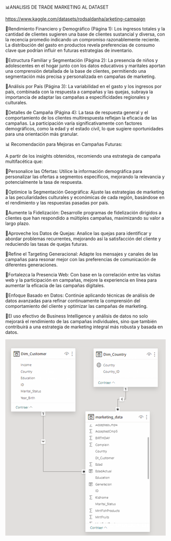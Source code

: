 📊ANALISIS DE TRADE MARKETING AL DATASET

https://www.kaggle.com/datasets/rodsaldanha/arketing-campaign 

🚀Rendimiento Financiero y Demográfico (Página 1): 
Los ingresos totales y la cantidad de clientes sugieren una base de clientes sustancial y diversa, con la recencia promedio indicando un compromiso razonablemente reciente. La distribución del gasto en productos revela preferencias de consumo clave que podrían influir en futuras estrategias de inventario.

🚀Estructura Familiar y Segmentación (Página 2): 
La presencia de niños y adolescentes en el hogar junto con los datos educativos y maritales aportan una comprensión detallada de la base de clientes, permitiendo una segmentación más precisa y personalizada en campañas de marketing.

🚀Análisis por País (Página 3): 
La variabilidad en el gasto y los ingresos por país, combinada con la respuesta a campañas y las quejas, subraya la importancia de adaptar las campañas a especificidades regionales y culturales.

🚀Detalles de Campaña (Página 4): 
La tasa de respuesta general y el comportamiento de los clientes multirespuesta reflejan la eficacia de las campañas. La participación varía significativamente con factores demográficos, como la edad y el estado civil, lo que sugiere oportunidades para una orientación más granular.

📊 Recomendación para Mejoras en Campañas Futuras:

A partir de los insights obtenidos, recomiendo una estrategia de campaña multifacética que:

🎯Personalice las Ofertas: Utilice la información demográfica para personalizar las ofertas a segmentos específicos, mejorando la relevancia y potencialmente la tasa de respuesta.

🎯Optimice la Segmentación Geográfica: Ajuste las estrategias de marketing a las peculiaridades culturales y económicas de cada región, basándose en el rendimiento y las respuestas pasadas por país.

🎯Aumente la Fidelización: Desarrolle programas de fidelización dirigidos a clientes que han respondido a múltiples campañas, maximizando su valor a largo plazo.

🎯Aproveche los Datos de Quejas: Analice las quejas para identificar y abordar problemas recurrentes, mejorando así la satisfacción del cliente y reduciendo las tasas de quejas futuras.

🎯Refine el Targeting Generacional: Adapte los mensajes y canales de las campañas para resonar mejor con las preferencias de comunicación de diferentes generaciones.

🎯Fortalezca la Presencia Web: Con base en la correlación entre las visitas web y la participación en campañas, mejore la experiencia en línea para aumentar la eficacia de las campañas digitales.

🎯Enfoque Basado en Datos: Continúe aplicando técnicas de análisis de datos avanzadas para refinar continuamente la comprensión del comportamiento del cliente y optimizar las campañas de marketing.

🎯El uso efectivo de Business Intelligence y análisis de datos no solo mejorará el rendimiento de las campañas individuales, sino que también contribuirá a una estrategia de marketing integral más robusta y basada en datos.

![Imagen](https://github.com/Pear-itaPE/PORTFOLIO-POWER-BI/blob/main/TRADE%20MARKETING/RECURSOS/MODELO%20DE%20DATOS.png)
